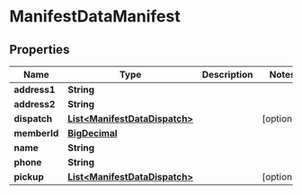 # ManifestDataManifest

## Properties
Name | Type | Description | Notes
------------ | ------------- | ------------- | -------------
**address1** | **String** |  | 
**address2** | **String** |  | 
**dispatch** | [**List&lt;ManifestDataDispatch&gt;**](ManifestDataDispatch.md) |  |  [optional]
**memberId** | [**BigDecimal**](BigDecimal.md) |  | 
**name** | **String** |  | 
**phone** | **String** |  | 
**pickup** | [**List&lt;ManifestDataDispatch&gt;**](ManifestDataDispatch.md) |  |  [optional]
